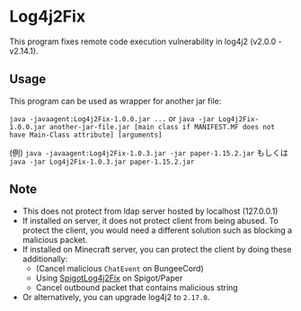 # Log4j2Fix

This program fixes remote code execution vulnerability in log4j2 (v2.0.0 - v2.14.1).

## Usage
This program can be used as wrapper for another jar file:

`java -javaagent:Log4j2Fix-1.0.0.jar ...` or `java -jar Log4j2Fix-1.0.0.jar another-jar-file.jar [main class if MANIFEST.MF does not have Main-Class attribute] [arguments]`

(例) `java -javaagent:Log4j2Fix-1.0.3.jar -jar paper-1.15.2.jar` もしくは `java -jar Log4j2Fix-1.0.3.jar paper-1.15.2.jar`

## Note
- This does not protect from ldap server hosted by localhost (127.0.0.1)
- If installed on server, it does not protect client from being abused.
  To protect the client, you would need a different solution such as blocking a malicious packet.
- If installed on Minecraft server, you can protect the client by doing these additionally:
  - (Cancel malicious `ChatEvent` on BungeeCord)
  - Using [SpigotLog4j2Fix](https://github.com/AzisabaNetwork/SpigotLog4j2Fix) on Spigot/Paper
  - Cancel outbound packet that contains malicious string
- Or alternatively, you can upgrade log4j2 to `2.17.0`.
